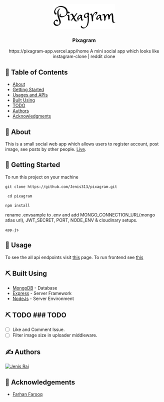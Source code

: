 <p align="center">
  <a href="" rel="noopener">
 <img width=200px src="pixagram-web\src\images\pixagram.png" alt="Project logo"></a>
</p>

<h3 align="center">Pixagram</h3>

<p align="center"> https://pixagram-app.vercel.app/home A mini social app which looks like instagram-clone | reddit clone
    <br> 
</p>

## 📝 Table of Contents
- [About](#about)
- [Getting Started](#getting_started)
- [Usages and APIs](#usage)
- [Built Using](#built_using)
- [TODO](#todo)
- [Authors](#authors)
- [Acknowledgments](#acknowledgement)

## 🧐 About <a name = "about"></a>
This is a small social web app which allows users to register account, post image, see posts by other people. <a href = "https://pixagram-app.vercel.app/home">Live</a>.
## 🏁 Getting Started <a name = "getting_started"></a>
To run this project on your machine
```
git clone https://github.com/Jenis313/pixagram.git
```
```
 cd pixagram
```
``` 
npm install
```
rename .envsample to .env and add MONGO_CONNECTION_URL(mongo atlas url), JWT_SECRET, PORT, NODE_ENV & cloudinary setups. 

```
app.js
```
## 🎈 Usage <a name="usage"></a>
To see the all api endpoints visit <a href = "https://pixagram-api.onrender.com/api/">this</a> page. To run frontend see <a href = "https://github.com/Jenis313/pixagram/tree/master/pixagram-web#readme">this</a>

## ⛏️ Built Using <a name = "built_using"></a>
- [MongoDB](https://www.postgresql.org/) - Database
- [Express](https://expressjs.com/) - Server Framework
- [NodeJs](https://nodejs.org/en/) - Server Environment

## ⛏️ TODO <a name = "todo"></a>### TODO
- [ ] Like and Comment Issue.
- [ ] Filter image size in uploader middleware.

## ✍️ Authors <a name = "authors"></a>
<a href="https://github.com/Jenis313">
  <img src="https://avatars.githubusercontent.com/u/56223784" alt="Jenis Rai" width="100"/>
</a>

## 🎉 Acknowledgements <a name = "acknowledgement"></a>
- [Farhan Farooq](https://www.youtube.com/watch?v=LWB1s6P0wgE)
